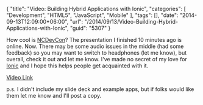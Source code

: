 {
	"title": "Video: Building Hybrid Applications with Ionic",
	"categories": [
		"Development",
		"HTML5",
		"JavaScript",
		"Mobile"
	],
	"tags": [],
	"date": "2014-09-13T12:09:00+06:00",
	"url": "/2014/09/13/Video-Building-Hybrid-Applications-with-Ionic",
	"guid": "5307"
}

<p>
How cool is <a href="http://www.ncdevcon.com">NCDevCon</a>? The presentation I finished 10 minutes ago is online. Now. There may be some audio issues in the middle (had some feedback) so you may want to switch to headphones (let me know), but overall, check it out and let me know. I've made no secret of my love for <a href="http://www.ionicframework.com">Ionic</a> and I hope this helps people get acquainted with it.
</p>

<p>
<a href="http://textiles.online.ncsu.edu/online/Play/ce753747530748299239477175afa5e61d?catalog=f3393fc7-f068-4b21-84cd-23d1cebcd014">Video Link</a>
</p>

<p>
p.s. I didn't include my slide deck and example apps, but if folks would like them let me know and I'll post a copy.
</p>